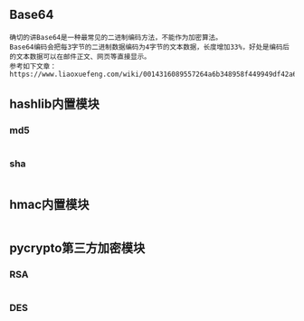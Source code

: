 ## Base64
```
确切的讲Base64是一种最常见的二进制编码方法，不能作为加密算法。
Base64编码会把每3字节的二进制数据编码为4字节的文本数据，长度增加33%，好处是编码后的文本数据可以在邮件正文、网页等直接显示。
参考如下文章：
https://www.liaoxuefeng.com/wiki/0014316089557264a6b348958f449949df42a6d3a2e542c000/001431954588961d6b6f51000ca4279a3415ce14ed9d709000
```
## hashlib内置模块
### md5
```
```
### sha
```
```

## hmac内置模块
```
```

## pycrypto第三方加密模块
### RSA
```
```

### DES
```
```
